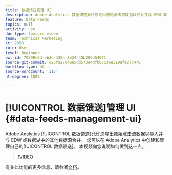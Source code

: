 ```yaml
---
title: 数据馈送管理 UI
description: Adobe Analytics 数据馈送允许您导出原始点击流数据以导入并与 EDW 或数据湖中的其他数据源合并。 您可以在 Adobe Analytics 中创建和管理自己的数据馈送。 本视频向您说明如何做到这一点。
feature: Data Feeds
topics: null
activity: use
doc-type: feature video
team: Technical Marketing
kt: 2353
role: User
level: Beginner
exl-id: 79599c6d-eb3e-438a-8e24-45b286d54071
source-git-commit: c25fa27046e5dd573e4dfb07535e319afe27c478
workflow-type: ht
source-wordcount: '115'
ht-degree: 100%

---
```


# [!UICONTROL 数据馈送]管理 UI {#data-feeds-management-ui}

Adobe Analytics [!UICONTROL 数据馈送]允许您导出原始点击流数据以导入并与 EDW 或数据湖中的其他数据源合并。 您可以在 Adobe Analytics 中创建和管理自己的[!UICONTROL 数据馈送]。 本视频向您说明如何做到这一点。

>[!VIDEO](https://video.tv.adobe.com/v/25452/?quality=12)

有关此功能的更多信息，请参阅[文档](https://experienceleague.adobe.com/docs/analytics/export/analytics-data-feed/df-manage-feeds.html?lang=zh-Hans#)。
